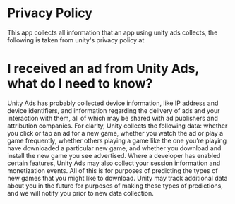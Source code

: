 # Privacy Policy
This app collects all information that an app using unity ads collects, the following is taken from unity's privacy policy at 

# I received an ad from Unity Ads, what do I need to know?
Unity Ads has probably collected device information, like IP address and device identifiers, and information regarding the delivery of ads and your interaction with them, all of which may be shared with ad publishers and attribution companies. For clarity, Unity collects the following data: whether you click or tap an ad for a new game, whether you watch the ad or play a game frequently, whether others playing a game like the one you’re playing have downloaded a particular new game, and whether you download and install the new game you see advertised. Where a developer has enabled certain features, Unity Ads may also collect your session information and monetization events. All of this is for purposes of predicting the types of new games that you might like to download. Unity may track additional data about you in the future for purposes of making these types of predictions, and we will notify you prior to new data collection.
